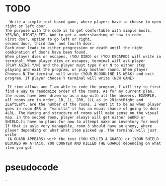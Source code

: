 # TODO

    - Write a simple text based game, where players have to choose to open right or left door.
    The purpose with the code is to get comfortable with simple bools,
    YES/NO, RIGHT/LEFT. And to get a understanding of how to code.
    First door, option to go left or right,
    second door, third door and fourth door.
    Each door leads to either progression or death until the right combination of doors have been found.
    When player dies or escapes, (YOU DIED) or (YOU ESCAPED) will write in terminal. When player dies or escapes, terminal will ask player
    (PLAY AGIN? Y/N) and the player must type Y or N to either stop playing and exit the program, or play another round. When player Chooses N The terminal will write (YOUR BLOODLINE IS WEAK) and exit program. If player choose Y terminal will write (NEW GAME)

     If time allows and I am able to code the program, I will try to first find a way to randomize order of the rooms. As for my current plan, the rooms have been drawn up as a map with all the answers. EXAMPLE, all rooms are in order, 1R, 1L, 2RR, 2LL as in 2RightRight and 2LeftLeft, are the number of the rooms. I want it to be as when player goes in room 4RR in "vanilla" it has an equal chance of going to door 4LRL. The Naming and structure of rooms will make sense on the visual map. in the second room, player always will get either SWORD or SHIELD.[i have no plans for now to attempt make an inventory for now] If that is aslo very managable, room 3 should have an enemy, where player depending on what what item picked up. The terminal will just write
     (A GUARD APPEARS) with the text (YOU KILLED A GUARD) or (YOUR SHIELD BLOCKED AN ATTACK, YOU COUNTER AND KILLED THE GUARD) depending on what item you got.

# pseudocode

    -
